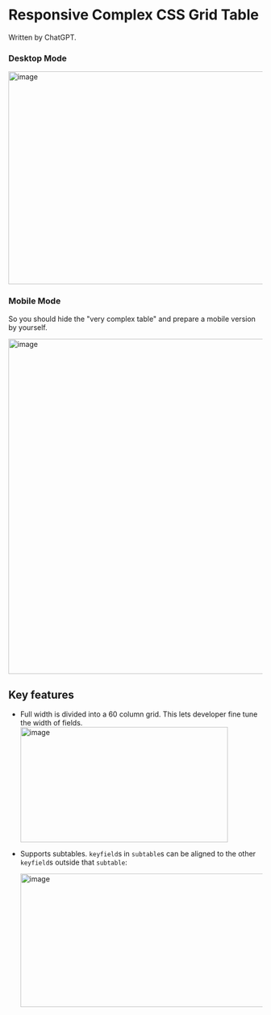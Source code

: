 # Responsive Complex CSS Grid Table

Written by ChatGPT.

### Desktop Mode

<img width="1233" height="421" alt="image" src="https://github.com/user-attachments/assets/ed18e6d7-0555-4372-8cf3-d4ac544a560a" />

### Mobile Mode

So you should hide the "very complex table" and prepare a mobile version by yourself.

<img width="683" height="663" alt="image" src="https://github.com/user-attachments/assets/45af19a4-d565-4953-b069-ddde9c2e1895" />





## Key features

* Full width is divided into a 60 column grid. This lets developer fine tune the width of fields.
   <img width="411" height="228" alt="image" src="https://github.com/user-attachments/assets/e1ec2a76-6e88-4381-9cbe-358408ccb7d3" />


* Supports subtables. `keyfield`s in `subtable`s can be aligned to the other `keyfield`s outside that `subtable`: 

   <img width="720" height="264" alt="image" src="https://github.com/user-attachments/assets/e376c3be-afe4-4fd2-ae22-be10eb200224" />

